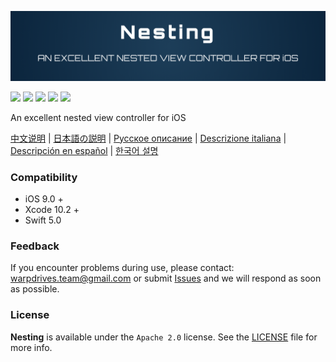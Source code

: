 ![](https://github.com/shevakuilin/MyGithubPicture/raw/master/Pictures/Nesting-banner.png)

![](https://img.shields.io/badge/Platform-iOS-green.svg)
![](https://img.shields.io/badge/Language-Swift5.0-purple.svg)
![](https://img.shields.io/badge/Version-0.1.0.beta.1-yellow.svg)
![](https://img.shields.io/badge/CocoaPods-1.6.1-pink.svg)
![](https://img.shields.io/badge/License-Apache2.0-blue.svg)


An excellent nested view controller for iOS

[中文说明] | [日本語の説明] | [Русское описание] | [Descrizione italiana] | [Descripción en español] | [한국어 설명]


### Compatibility

- iOS 9.0 +
- Xcode 10.2 +
- Swift 5.0

### Feedback

If you encounter problems during use, please contact: warpdrives.team@gmail.com 
or submit [Issues] and we will respond as soon as possible.

### License

**Nesting** is available under the  `Apache 2.0` license. See the [LICENSE] file for more info.



[中文说明]:               https://github.com/warpdrives/Nesting/wiki/%E4%B8%AD%E6%96%87%E8%AF%B4%E6%98%8E
[日本語の説明]:             https://github.com/warpdrives/Nesting/wiki/%E6%97%A5%E6%9C%AC%E8%AA%9E%E3%81%AE%E8%AA%AC%E6%98%8E
[Русское описание]:       https://github.com/warpdrives/Nesting/wiki/%D0%A0%D1%83%D1%81%D1%81%D0%BA%D0%BE%D0%B5-%D0%BE%D0%BF%D0%B8%D1%81%D0%B0%D0%BD%D0%B8%D0%B5
[Descrizione italiana]:   https://github.com/warpdrives/Nesting/wiki/Descrizione-italiana
[Descripción en español]: https://github.com/warpdrives/Nesting/wiki/Descripci%C3%B3n-en-espa%C3%B1ol
[한국어 설명]:               https://github.com/warpdrives/Nesting/wiki/%ED%95%9C%EA%B5%AD%EC%96%B4-%EC%84%A4%EB%AA%85
[Issues]:                 https://github.com/warpdrives/Nesting/issues/new
[LICENSE]:                https://github.com/warpdrives/Nesting/blob/master/LICENSE
